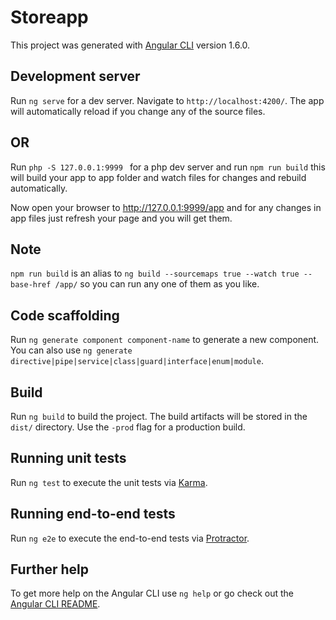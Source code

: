 # Storeapp

This project was generated with [Angular CLI](https://github.com/angular/angular-cli) version 1.6.0.

## Development server

Run `ng serve` for a dev server. Navigate to `http://localhost:4200/`. The app will automatically reload if you change any of the source files.

## OR

Run `php -S 127.0.0.1:9999 ` for a php dev server and run `npm run build` this will build your app to app folder and watch files for changes and rebuild automatically.

Now open your browser to http://127.0.0.1:9999/app and for any changes in app files just refresh your page and you will get them.

## Note

`npm run build` is an alias to `ng build --sourcemaps true --watch true --base-href /app/` so you can run any one of them as you like.

## Code scaffolding

Run `ng generate component component-name` to generate a new component. You can also use `ng generate directive|pipe|service|class|guard|interface|enum|module`.

## Build

Run `ng build` to build the project. The build artifacts will be stored in the `dist/` directory. Use the `-prod` flag for a production build.

## Running unit tests

Run `ng test` to execute the unit tests via [Karma](https://karma-runner.github.io).

## Running end-to-end tests

Run `ng e2e` to execute the end-to-end tests via [Protractor](http://www.protractortest.org/).

## Further help

To get more help on the Angular CLI use `ng help` or go check out the [Angular CLI README](https://github.com/angular/angular-cli/blob/master/README.md).
